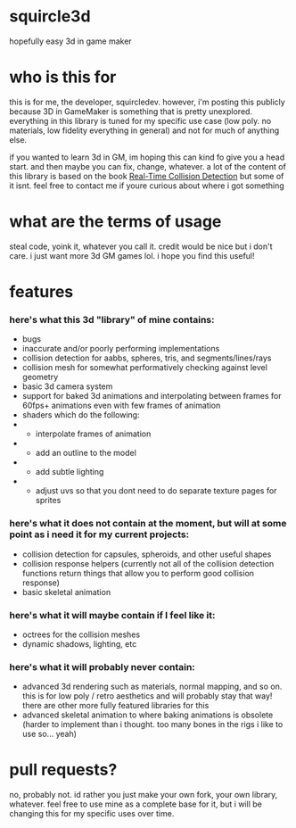 # squircle3d
 hopefully easy 3d in game maker

# who is this for

this is for me, the developer, squircledev. however, i'm posting this publicly because 3D in GameMaker is something that is pretty unexplored. everything in this library is tuned for my specific use case (low poly. no materials, low fidelity everything in general) and not for much of anything else. 

if you wanted to learn 3d in GM, im hoping this can kind fo give you a head start. and then maybe you can fix, change, whatever. a lot of the content of this library is based on the book [Real-Time Collision Detection](https://www.amazon.com/Real-Time-Collision-Detection-Interactive-Technology/dp/1558607323) but some of it isnt. feel free to contact me if youre curious about where i got something

# what are the terms of usage

steal code, yoink it, whatever you call it. credit would be nice but i don't care. i just want more 3d GM games lol. i hope you find this useful!

# features

### here's what this 3d "library" of mine contains:
- bugs
- inaccurate and/or poorly performing implementations
- collision detection for aabbs, spheres, tris, and segments/lines/rays
- collision mesh for somewhat performatively checking against level geometry
- basic 3d camera system
- support for baked 3d animations and interpolating between frames for 60fps+ animations even with few frames of animation
- shaders which do the following:
- - interpolate frames of animation
- - add an outline to the model
- - add subtle lighting
- - adjust uvs so that you dont need to do separate texture pages for sprites

### here's what it does not contain at the moment, but will at some point as i need it for my current projects:
- collision detection for capsules, spheroids, and other useful shapes
- collision response helpers (currently not all of the collision detection functions return things that allow you to perform good collision response)
- basic skeletal animation

### here's what it will maybe contain if I feel like it:
- octrees for the collision meshes
- dynamic shadows, lighting, etc

### here's what it will probably never contain:
- advanced 3d rendering such as materials, normal mapping, and so on. this is for low poly / retro aesthetics and will probably stay that way! there are other more fully featured libraries for this
- advanced skeletal animation to where baking animations is obsolete (harder to implement than i thought. too many bones in the rigs i like to use so... yeah)

# pull requests?

no, probably not. id rather you just make your own fork, your own library, whatever. feel free to use mine as a complete base for it, but i will be changing this for my specific uses over time.
